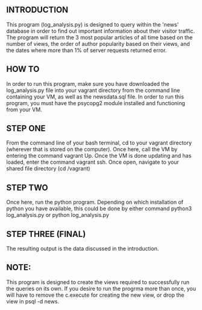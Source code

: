 ## INTRODUCTION

This program (log_analysis.py) is designed to query within the 'news' database in order to find out important information about their visitor traffic. The program will return the 3 most popular articles of all time based on the number of views, the order of author popularity based on their views, and the dates where more than 1% of server requests returned error.

## HOW TO

In order to run this program, make sure you have downloaded the log_analysis.py file into your vagrant directory from the command line containing your VM, as well as the newsdata.sql file. In order to run this program, you must have the psycopg2 module installed and functioning from your VM.

## STEP ONE

From the command line of your bash terminal, cd to your vagrant directory (wherever that is stored on the computer). Once here, call the VM by entering the command vagrant Up. Once the VM is done updating and has loaded, enter the command vagrant ssh. Once open, navigate to your shared file directory (cd /vagrant)

## STEP TWO

Once here, run the python program. Depending on which installation of python you have available, this could be done by either command python3 log_analysis.py or python log_analysis.py

## STEP THREE (FINAL)

The resulting output is the data discussed in the introduction.

## NOTE:

This program is designed to create the views required to successfully run the queries on its own. If you desire to run the progrma more than once, you will have to remove the c.execute for creating the new view, or drop the view in psql -d news.